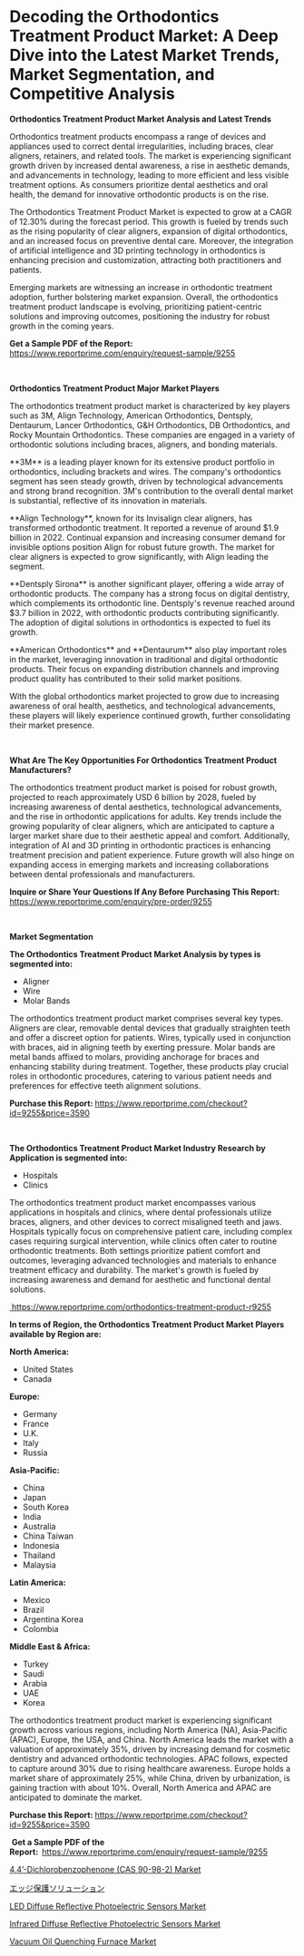<p><h1>Decoding the Orthodontics Treatment Product Market: A Deep Dive into the Latest Market Trends, Market Segmentation, and Competitive Analysis</h1></p><p><strong>Orthodontics Treatment Product Market Analysis and Latest Trends</strong></p>
<p><p>Orthodontics treatment products encompass a range of devices and appliances used to correct dental irregularities, including braces, clear aligners, retainers, and related tools. The market is experiencing significant growth driven by increased dental awareness, a rise in aesthetic demands, and advancements in technology, leading to more efficient and less visible treatment options. As consumers prioritize dental aesthetics and oral health, the demand for innovative orthodontic products is on the rise.</p><p>The Orthodontics Treatment Product Market is expected to grow at a CAGR of 12.30% during the forecast period. This growth is fueled by trends such as the rising popularity of clear aligners, expansion of digital orthodontics, and an increased focus on preventive dental care. Moreover, the integration of artificial intelligence and 3D printing technology in orthodontics is enhancing precision and customization, attracting both practitioners and patients.</p><p>Emerging markets are witnessing an increase in orthodontic treatment adoption, further bolstering market expansion. Overall, the orthodontics treatment product landscape is evolving, prioritizing patient-centric solutions and improving outcomes, positioning the industry for robust growth in the coming years.</p></p>
<p><strong>Get a Sample PDF of the Report:&nbsp;</strong> <a href="https://www.reportprime.com/enquiry/request-sample/9255">https://www.reportprime.com/enquiry/request-sample/9255</a></p>
<p>&nbsp;</p>
<p><strong>Orthodontics Treatment Product Major Market Players</strong></p>
<p><p>The orthodontics treatment product market is characterized by key players such as 3M, Align Technology, American Orthodontics, Dentsply, Dentaurum, Lancer Orthodontics, G&H Orthodontics, DB Orthodontics, and Rocky Mountain Orthodontics. These companies are engaged in a variety of orthodontic solutions including braces, aligners, and bonding materials.</p><p>**3M** is a leading player known for its extensive product portfolio in orthodontics, including brackets and wires. The company's orthodontics segment has seen steady growth, driven by technological advancements and strong brand recognition. 3M's contribution to the overall dental market is substantial, reflective of its innovation in materials.</p><p>**Align Technology**, known for its Invisalign clear aligners, has transformed orthodontic treatment. It reported a revenue of around $1.9 billion in 2022. Continual expansion and increasing consumer demand for invisible options position Align for robust future growth. The market for clear aligners is expected to grow significantly, with Align leading the segment.</p><p>**Dentsply Sirona** is another significant player, offering a wide array of orthodontic products. The company has a strong focus on digital dentistry, which complements its orthodontic line. Dentsply's revenue reached around $3.7 billion in 2022, with orthodontic products contributing significantly. The adoption of digital solutions in orthodontics is expected to fuel its growth.</p><p>**American Orthodontics** and **Dentaurum** also play important roles in the market, leveraging innovation in traditional and digital orthodontic products. Their focus on expanding distribution channels and improving product quality has contributed to their solid market positions. </p><p>With the global orthodontics market projected to grow due to increasing awareness of oral health, aesthetics, and technological advancements, these players will likely experience continued growth, further consolidating their market presence.</p></p>
<p>&nbsp;</p>
<p><strong>What Are The Key Opportunities For Orthodontics Treatment Product Manufacturers?</strong></p>
<p><p>The orthodontics treatment product market is poised for robust growth, projected to reach approximately USD 6 billion by 2028, fueled by increasing awareness of dental aesthetics, technological advancements, and the rise in orthodontic applications for adults. Key trends include the growing popularity of clear aligners, which are anticipated to capture a larger market share due to their aesthetic appeal and comfort. Additionally, integration of AI and 3D printing in orthodontic practices is enhancing treatment precision and patient experience. Future growth will also hinge on expanding access in emerging markets and increasing collaborations between dental professionals and manufacturers.</p></p>
<p><strong>Inquire or Share Your Questions If Any Before Purchasing This Report:</strong> <a href="https://www.reportprime.com/enquiry/pre-order/9255">https://www.reportprime.com/enquiry/pre-order/9255</a></p>
<p>&nbsp;</p>
<p><strong>Market Segmentation</strong></p>
<p><strong>The Orthodontics Treatment Product Market Analysis by types is segmented into:</strong></p>
<p><ul><li>Aligner</li><li>Wire</li><li>Molar Bands</li></ul></p>
<p><p>The orthodontics treatment product market comprises several key types. Aligners are clear, removable dental devices that gradually straighten teeth and offer a discreet option for patients. Wires, typically used in conjunction with braces, aid in aligning teeth by exerting pressure. Molar bands are metal bands affixed to molars, providing anchorage for braces and enhancing stability during treatment. Together, these products play crucial roles in orthodontic procedures, catering to various patient needs and preferences for effective teeth alignment solutions.</p></p>
<p><strong>Purchase this Report:&nbsp;</strong><a href="https://www.reportprime.com/checkout?id=9255&price=3590">https://www.reportprime.com/checkout?id=9255&price=3590</a></p>
<p>&nbsp;</p>
<p><strong>The Orthodontics Treatment Product Market Industry Research by Application is segmented into:</strong></p>
<p><ul><li>Hospitals</li><li>Clinics</li></ul></p>
<p><p>The orthodontics treatment product market encompasses various applications in hospitals and clinics, where dental professionals utilize braces, aligners, and other devices to correct misaligned teeth and jaws. Hospitals typically focus on comprehensive patient care, including complex cases requiring surgical intervention, while clinics often cater to routine orthodontic treatments. Both settings prioritize patient comfort and outcomes, leveraging advanced technologies and materials to enhance treatment efficacy and durability. The market's growth is fueled by increasing awareness and demand for aesthetic and functional dental solutions.</p></p>
<p><a href="https://www.reportprime.com/orthodontics-treatment-product-r9255">&nbsp;https://www.reportprime.com/orthodontics-treatment-product-r9255</a></p>
<p><strong>In terms of Region, the Orthodontics Treatment Product Market Players available by Region are:</strong></p>
<p>
    <p> <strong> North America: </strong>
        <ul>
            <li>United States</li>
            <li>Canada</li>
        </ul>
        </p> 
    <p> <strong> Europe: </strong>
        <ul>
            <li>Germany</li>
            <li>France</li>
            <li>U.K.</li>
            <li>Italy</li>
            <li>Russia</li>
        </ul>
        </p> 
    <p> <strong> Asia-Pacific: </strong>
        <ul>
            <li>China</li>
            <li>Japan</li>
            <li>South Korea</li>
            <li>India</li>
            <li>Australia</li>
            <li>China Taiwan</li>
            <li>Indonesia</li>
            <li>Thailand</li>
            <li>Malaysia</li>
        </ul>
        </p> 
    <p> <strong> Latin America: </strong>
        <ul>
            <li>Mexico</li>
            <li>Brazil</li>
            <li>Argentina Korea</li>
            <li>Colombia</li>
        </ul>
        </p> 
    <p> <strong> Middle East & Africa: </strong>
        <ul>
            <li>Turkey</li>
            <li>Saudi</li>
            <li>Arabia</li>
            <li>UAE</li>
            <li>Korea</li>
        </ul>
    </p>
    </p>
<p><p>The orthodontics treatment product market is experiencing significant growth across various regions, including North America (NA), Asia-Pacific (APAC), Europe, the USA, and China. North America leads the market with a valuation of approximately 35%, driven by increasing demand for cosmetic dentistry and advanced orthodontic technologies. APAC follows, expected to capture around 30% due to rising healthcare awareness. Europe holds a market share of approximately 25%, while China, driven by urbanization, is gaining traction with about 10%. Overall, North America and APAC are anticipated to dominate the market.</p></p>
<p><strong>Purchase this Report: </strong><a href="https://www.reportprime.com/checkout?id=9255&price=3590">https://www.reportprime.com/checkout?id=9255&price=3590</a></p>
<p>&nbsp;<strong>Get a Sample PDF of the Report:&nbsp;&nbsp;</strong><a href="https://www.reportprime.com/enquiry/request-sample/9255">https://www.reportprime.com/enquiry/request-sample/9255</a></p>
<p><strong></strong></p>
<p><p><a href="https://medium.com/@kathrynrios65/the-global-4-4-dichlorobenzophenone-cas-90-98-2-market-is-at-the-forefront-of-innovation-e244e65b5490">4,4’-Dichlorobenzophenone (CAS 90-98-2) Market</a></p><p><a href="https://medium.com/@jessicagtk0/edge-protection-solution-market-%E3%81%AF-%E3%82%B3%E3%82%B9%E3%83%88%E7%AE%A1%E7%90%86%E3%81%A8%E5%8A%B9%E7%8E%87%E5%90%91%E4%B8%8A%E3%82%92%E5%84%AA%E5%85%88%E3%81%97%E3%81%BE%E3%81%99-%E3%81%95%E3%82%89%E3%81%AB-%E5%A0%B1%E5%91%8A%E6%9B%B8%E3%81%AF%E5%B8%82%E5%A0%B4%E3%81%AE%E9%9C%80%E8%A6%81%E9%9D%A2%E3%81%A8%E4%BE%9B%E7%B5%A6%E9%9D%A2%E3%81%AE%E4%B8%A1%E6%96%B9%E3%82%92%E3%82%AB%E3%83%90%E3%83%BC%E3%81%97%E3%81%A6%E3%81%84%E3%81%BE%E3%81%99-edge-c4158e775deb">エッジ保護ソリューション</a></p><p><a href="https://issuu.com/reportprime-2/docs/led-diffuse-reflective-photoelectri_1e2ad9cf1e4046">LED Diffuse Reflective Photoelectric Sensors Market</a></p><p><a href="https://issuu.com/reportprime-2/docs/infrared-diffuse-reflective-photoel_20d63d7320b43c">Infrared Diffuse Reflective Photoelectric Sensors Market</a></p><p><a href="https://www.linkedin.com/pulse/vacuum-oil-quenching-furnace-market-forecast-global-trends-analysis-xt6bf?trackingId=YgaHrkOUStaQ9YIAC7Pydw%3D%3D">Vacuum Oil Quenching Furnace Market</a></p></p>